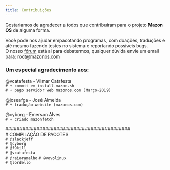 ```yaml
---
title: Contribuições
---
```

Gostariamos de agradecer a todos que contribuiram para o projeto **Mazon OS** de alguma forma.

Você pode nos ajudar empacotando programas, com doações, traduções e até mesmo fazendo testes no sistema e reportando possíveis bugs.  
O nosso [fórum](/forum/) está ai para debatermos, qualquer dúvida envie um email para: root@mazonos.com

### Um especial agradecimento aos:

@vcatafesta - Vilmar Catafesta  
`# + commit em install-mazon.sh`  
`# + pago servidor web mazonos.com (Março-2019)`

@joseafga - José Almeida  
`# + tradução website (mazonos.com)`

@cyborg - Emerson Alves  
`# + criado mazonfetch`

\############################################  
\# COMPILAÇÃO DE PACOTES  
`# @slackjeff`  
`# @cyborg`  
`# @f9kill`  
`# @vcatafesta`  
`# @raioramalho`
`# @vovolinux`  
`# @lordello`
